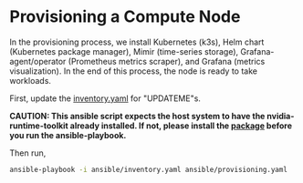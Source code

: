 # Provisioning a Compute Node
In the provisioning process, we install Kubernetes (k3s), Helm chart (Kubernetes package manager), Mimir (time-series storage), Grafana-agent/operator (Prometheus metrics scraper), and Grafana (metrics visualization). In the end of this process, the node is ready to take workloads.

First, update the [inventory.yaml](ansible/inventory.yaml) for "UPDATEME"s.

__CAUTION: This ansible script expects the host system to have the nvidia-runtime-toolkit already installed. If not, please install the [package](https://docs.nvidia.com/datacenter/cloud-native/container-toolkit/latest/install-guide.html) before you run the ansible-playbook.__

Then run,
```bash
ansible-playbook -i ansible/inventory.yaml ansible/provisioning.yaml
```
